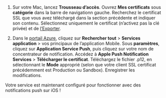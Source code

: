 

1. Sur votre Mac, lancez **Trousseau d’accès**. Ouvrez **Mes certificats** sous **catégorie** dans la barre de navigationn gauche. Recherchez le certificat SSL que vous avez téléchargé dans la section précédente et indiquer son contenu. Sélectionnez uniquement le certificat (n’activez pas la clé privée) et de [l’Exporter](https://support.apple.com/kb/PH20122?locale=en_US).

2. Dans le [portail Azure](https://portal.azure.com/), cliquez sur **Rechercher tout** > **Services application** > vos principaux de l’application Mobile. Sous **paramètres**, cliquez sur **Application Service Push**, puis cliquez sur votre nom de concentrateur de notification. Accédez à **Apple Push Notification Services** > **Télécharger le certificat**. Téléchargez le fichier .p12, en sélectionnant le **Mode** approprié (selon que votre client SSL certificat précédemment est Production ou Sandbox). Enregistrer les modifications.

Votre service est maintenant configuré pour fonctionner avec des notifications push sur iOS !

[1]: ./media/app-service-mobile-apns-configure-push/mobile-push-notification-hub.png
